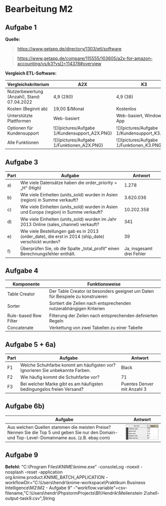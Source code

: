 # Bearbeitung M2

## Aufgabe 1

__Quelle:__

> https://www.getapp.de/directory/1303/etl/software

> https://www.getapp.de/compare/115555/103605/a2x-for-amazon-accounting/vs/k3?vs[]=114378#overview
 
__Vergleich ETL-Software:__

| Vergleichskriterium                         | A2X                                           | K3                                           | SyncSpider                                           | 
|---------------------------------------------|-----------------------------------------------|----------------------------------------------|------------------------------------------------------|
| Nutzerbewertung (Anzahl), Stand: 07.04.2022 | 4,9 (280)                                     | 4,9 (38)                                     | 4,8 (110)                                            |
| Kosten (Beginnt ab)                         | 19,00 $/Monat                                 | Kostenlos                                    | 29,00 $/Monat                                        |
| Unterstützte Plattformen                    | Web-basiert                                   | Web-basiert, Windows App                     | Web-basiert, Windows App                             |
| Optionen für Kundensupport                  | ![](pictures/Aufgabe 1/Kundensupport_A2X.PNG) | ![](pictures/Aufgabe 1/Kundensupport_K3.PNG) | ![](pictures/Aufgabe 1/Kundensupport_SyncSpider.PNG) |
| Alle Funktionen                             | ![](pictures/Aufgabe 1/Funktionen_A2X.PNG)    | ![](pictures/Aufgabe 1/Funktionen_K3.PNG)    | ![](pictures/Aufgabe 1/Funktionen_SyncSpider.PNG)    |


## Aufgabe 3

| Part | Aufgabe | Antwort                   |
| ---- | ------- |---------------------------|
| a)   | Wie viele Datensätze haben die order_priority = „H“ (High) | 1.278                     |
| b)   | Wie viele Einheiten (units_sold) wurden in Asien (region) in Summe verkauft? | 3.620.036                 |
| c)   | Wie viele Einheiten (units_sold) wurden in Asien und Europa (region) in Summe verkauft? | 10.202.358                |
| d)   | Wie viele Einheiten (units_sold) wurden im Jahr 2013 Online (sales_channel) verkauft? | 341                       |
| e)   | Wie viele Bestellungen gab es in 2013 (order_date), die erst in 2014 (ship_date) verschickt wurden? | 39                        |
| f)   | Überprüfen Sie, ob die Spalte „total_profit“ einen Berechnungsfehler enthält. | Ja, insgesamt drei Fehler |

## Aufgabe 4

| Komponente            | Funktionsweise                                                                  |
|-----------------------|---------------------------------------------------------------------------------|
| Table Creator         | Der Table Creator ist besonders geeignet um Daten für Beispiele zu konstruieren |
| Sorter                | Sortiert die Zeilen nach entsprechenden nutzerabhängigen Kriterien              |
| Rule-based Row Filter | Filterung der Zeilen nach entsprechenden definierten Regeln                     |
| Concatenate           | Verkettung von zwei Tabellen zu einer Tabelle                                   |


## Aufgabe 5 + 6a)

| Part | Aufgabe                                                                      | Antwort                     |
|------|------------------------------------------------------------------------------|-----------------------------|
| F1   | Welche Schuhfarbe kommt am häufigsten vor? Ignorieren Sie unbekannte Farben. | Black                       |
| F2   | Wie häufig kommt die Schuhfarbe vor?                                         | 71                          |
| F3   | Bei welcher Marke gibt es am häufigsten bedingungslos freien Versand?        | Puentes Denver mit Anzahl 3 |

## Aufgabe 6b)

| Aufgabe                                                                                                                                          | Antwort                |
|--------------------------------------------------------------------------------------------------------------------------------------------------|------------------------|
| Aus welchen Quellen stammen die meisten Preise? Nennen Sie die Top 5 und geben Sie nur den Domain- und Top-Level-Domainname aus. (z.B. ebay.com) | ![](./pictures/6b.PNG) |


## Aufgabe 9

__Befehl:__ "C:\Program Files\KNIME\knime.exe" -consoleLog -noexit -nosplash -reset -application org.knime.product.KNIME_BATCH_APPLICATION -workflowDir="C:\Users\hendr\knime-workspace\Praktikum Business Intelligence\M2\M2 - Aufgabe 9" -"workflow.variable"=csv-filename,"C:\Users\hendr\PhpstormProjects\BI\Hendrik\Meilenstein 2\shell-output-task9.csv",String